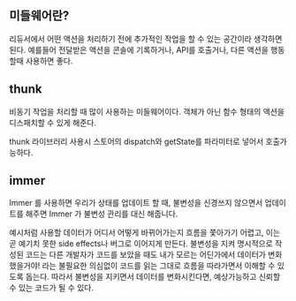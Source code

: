 ## 미들웨어란?
리듀서에서 어떤 액션을 처리하기 전에 추가적인 작업을 할 수 있는 공간이라 생각하면 된다. 예를들어 전달받은 액션을 콘솔에 기록하거나, API를 호출거나, 다른 액션을 행동할때 사용하면 좋다.

## thunk
비동기 작업을 처리할 때 많이 사용하는 미들웨어이다. 객체가 아닌 함수 형태의 액션을 디스패치할 수 있게 해준다.

thunk 라이브러리 사용시 스토어의 dispatch와 getState를 파라미터로 넣어서 호출가능하다. 

## immer
Immer 를 사용하면 우리가 상태를 업데이트 할 때, 불변성을 신경쓰지 않으면서 업데이트를 해주면 Immer 가 불변성 관리를 대신 해줍니다.

예시처럼 사용할 데이터가 어디서 어떻게 바뀌어가는지 흐름을 쫓아가기 어렵고, 이는 곧 예기치 못한 side effects나 버그로 이어지게 만든다.
불변성을 지켜 명시적으로 작성된 코드는 다른 개발자가 코드를 보았을 때도 내가 모르는 어딘가에서 데이터가 변화했을거야! 라는 불필요한 의심없이 코드를 읽는 그대로 흐름을 따라가면서 이해할 수 있도록 돕는다.
따라서 불변성을 지키면서 데이터를 변화시킨다면, 예상가능하고 신뢰할 수 있는 코드가 될 수 있다.
